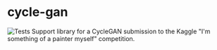 # cycle-gan
![Tests](https://github.com/<OWNER>/<REPOSITORY>/actions/workflows/<WORKFLOW_FILE>/badge.svg)
Support library for a CycleGAN submission to the Kaggle "I'm something of a painter myself" competition.
